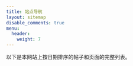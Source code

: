 ```yaml
---
title: 站点导航
layout: sitemap
disable_comments: true
menu:
  header:
    weight: 7
---
```


以下是本网站上按日期排序的帖子和页面的完整列表。
